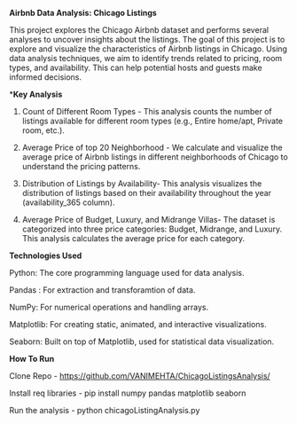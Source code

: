 ****Airbnb Data Analysis: Chicago Listings****

This project explores the Chicago Airbnb dataset and performs several analyses to uncover insights about the listings.
The goal of this project is to explore and visualize the characteristics of Airbnb listings in Chicago. Using data analysis techniques, we aim to identify trends related to pricing, room types, and availability. This can help potential hosts and guests make informed decisions.

***Key Analysis**

1. Count of Different Room Types -
This analysis counts the number of listings available for different room types (e.g., Entire home/apt, Private room, etc.).

2. Average Price of top 20 Neighborhood -
We calculate and visualize the average price of Airbnb listings in different neighborhoods of Chicago to understand the pricing patterns.

3. Distribution of Listings by Availability-
This analysis visualizes the distribution of listings based on their availability throughout the year (availability_365 column).

4. Average Price of Budget, Luxury, and Midrange Villas-
The dataset is categorized into three price categories: Budget, Midrange, and Luxury. This analysis calculates the average price for each category.

**Technologies Used**

Python: The core programming language used for data analysis.

Pandas : For extraction and transforamtion of data.

NumPy: For numerical operations and handling arrays.

Matplotlib: For creating static, animated, and interactive visualizations.

Seaborn: Built on top of Matplotlib, used for statistical data visualization.

**How To Run**

Clone Repo - https://github.com/VANIMEHTA/ChicagoListingsAnalysis/

Install req libraries - pip install numpy pandas matplotlib seaborn

Run the analysis - python chicagoListingAnalysis.py


